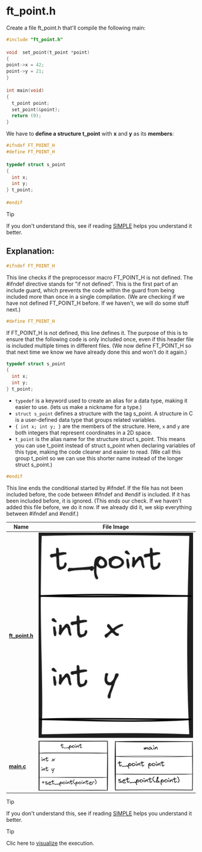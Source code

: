 # ft_point.h
Create a file ft_point.h that'll compile the following main:
```c
#include "ft_point.h"

void  set_point(t_point *point)
{
point->x = 42;
point->y = 21;
}

int main(void)
{
  t_point point;
  set_point(&point);
  return (0);
}
```
We have to **define a structure t_point** with **x** and **y** as its **members**:
```c
#ifndef FT_POINT_H
#define FT_POINT_H

typedef struct s_point
{
  int x;
  int y;
} t_point;

#endif
```
> [!TIP]
> If you don't understand this, see if reading [SIMPLE](SIMPLE.md) helps you understand it better.
## Explanation:
```c
#ifndef FT_POINT_H
```
This line checks if the preprocessor macro FT_POINT_H is not defined. The #ifndef directive stands for "if not defined". 
This is the first part of an include guard, which prevents the code within the guard from being included more than once in a single compilation.
(We are checking if we have not defined FT_POINT_H before. If we haven't, we will do some stuff next.)
```c
#define FT_POINT_H
```
If FT_POINT_H is not defined, this line defines it. 
The purpose of this is to ensure that the following code is only included once, even if this header file is included multiple times in different files.
(We now define FT_POINT_H so that next time we know we have already done this and won't do it again.)
```c
typedef struct s_point
{
  int x;
  int y;
} t_point;
```
- `typedef` is a keyword used to create an alias for a data type, making it easier to use. (lets us make a nickname for a type.)
- `struct s_point` defines a structure with the tag s_point. A structure in C is a user-defined data type that groups related variables.
- `{ int x; int y; }` are the members of the structure. Here, `x` and `y` are both integers that represent coordinates in a 2D space.
- `t_point` is the alias name for the structure struct s_point. This means you can use t_point instead of struct s_point when declaring variables of this type, making the code cleaner and easier to read. (We call this group t_point so we can use this shorter name instead of the longer struct s_point.)
```c
#endif
```
This line ends the conditional started by #ifndef. If the file has not been included before, the code between #ifndef and #endif is included. If it has been included before, it is ignored.
(This ends our check. If we haven't added this file before, we do it now. If we already did it, we skip everything between #ifndef and #endif.)

| Name      | File Image            |
|-----------|-----------------------|
| **[ft_point.h](ft_point.h)**| ![ft_point.h](ft_point.h.png) |
| **[main.c](main.c)**    | ![main.c](main.c.png) |

> [!TIP]
> If you don't understand this, see if reading [SIMPLE](SIMPLE.md) helps you understand it better.

> [!TIP]
> Clic here to [visualize](https://pythontutor.com/render.html#code=%23ifndef%20FT_POINT_H%0A%23define%20FT_POINT_H%0A%0Atypedef%20struct%20s_point%0A%7B%0A%20%20int%20x%3B%0A%20%20int%20y%3B%0A%7D%20t_point%3B%0A%0A%23endif%0A%0Avoid%20set_point%28t_point%20*point%29%0A%7B%0A%20%20%20%20point-%3Ex%20%3D%2042%3B%0A%20%20%20%20point-%3Ey%20%3D%2021%3B%0A%7D%0A%0Aint%20main%28void%29%0A%7B%0A%20%20%20%20t_point%20point%3B%0A%20%20%20%20set_point%28%26point%29%3B%0A%20%20%20%20return%200%3B%0A%7D&cumulative=false&curInstr=0&heapPrimitives=nevernest&mode=display&origin=opt-frontend.js&py=c_gcc9.3.0&rawInputLstJSON=%5B%5D&textReferences=false) the execution.
